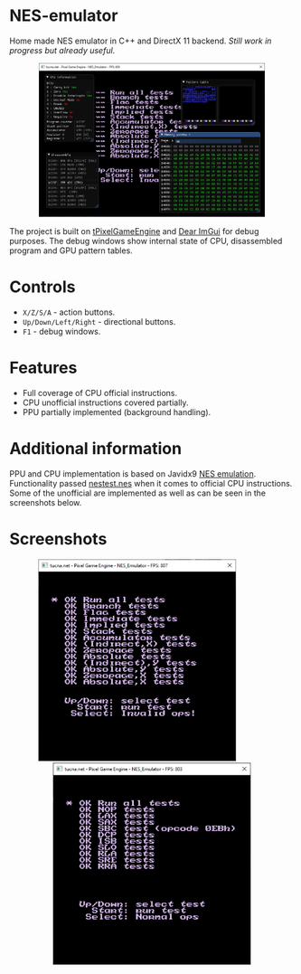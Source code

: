 # NES-emulator
Home made NES emulator in C++ and DirectX 11 backend. *Still work in progress but already useful*.

<p align="center">  
  <img src="doc/sc1.jpg" width="400px">
</p>

The project is built on [tPixelGameEngine](https://github.com/tucna/tPixelGameEngine) and [Dear ImGui](https://github.com/ocornut/imgui) for debug purposes. The debug windows show internal state of CPU, disassembled program and GPU pattern tables.

# Controls
- `X/Z/S/A` - action buttons.
- `Up/Down/Left/Right` - directional buttons.
- `F1` - debug windows.

# Features
- Full coverage of CPU official instructions.
- CPU unofficial instructions covered partially.
- PPU partially implemented (background handling).

# Additional information
PPU and CPU implementation is based on Javidx9 [NES emulation](https://github.com/OneLoneCoder/olcNES). Functionality passed [nestest.nes](https://wiki.nesdev.com/w/index.php/Emulator_tests) when it comes to official CPU instructions. Some of the unofficial are implemented as well as can be seen in the screenshots below. 

# Screenshots
<p align="center">  
  <img src="doc/sc2.jpg" width="350px">&nbsp; &nbsp; &nbsp; &nbsp; &nbsp; &nbsp; &nbsp; <img src="doc/sc3.jpg" width="350px">
</p>


